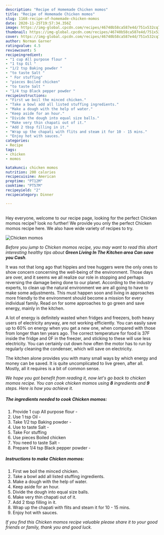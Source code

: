 ```yaml
---
description: "Recipe of Homemade Chicken momos"
title: "Recipe of Homemade Chicken momos"
slug: 1168-recipe-of-homemade-chicken-momos
date: 2020-11-25T19:57:34.356Z
image: https://img-global.cpcdn.com/recipes/46740b58ca587e4d/751x532cq70/chicken-momos-recipe-main-photo.jpg
thumbnail: https://img-global.cpcdn.com/recipes/46740b58ca587e4d/751x532cq70/chicken-momos-recipe-main-photo.jpg
cover: https://img-global.cpcdn.com/recipes/46740b58ca587e4d/751x532cq70/chicken-momos-recipe-main-photo.jpg
author: Norman Garner
ratingvalue: 4.5
reviewcount: 5
recipeingredient:
- "1 cup All purpose flour "
- "1 tsp Oil "
- "1/2 tsp Baking powder "
- "to taste Salt "
- " For stuffing"
- "pieces Boiled chicken"
- "to taste Salt "
- "1/4 tsp Black pepper powder "
recipeinstructions:
- "First we boil the minced chicken."
- "Take a bowl add all listed stuffing ingredients."
- "Make a dough with the help of water."
- "Keep aside for an hour."
- "Divide the dough into equal size balls."
- "Make very thin chapati out of it."
- "Add 2 tbsp filling in it."
- "Wrap up the chapati with flits and steam it for 10 - 15 mins."
- "Enjoy hot with sauces."
categories:
- Recipe
tags:
- chicken
- momos

katakunci: chicken momos 
nutrition: 200 calories
recipecuisine: American
preptime: "PT12M"
cooktime: "PT57M"
recipeyield: "2"
recipecategory: Dinner

---
```

<br>
Hey everyone, welcome to our recipe page, looking for the perfect Chicken momos recipe? look no further! We provide you only the perfect Chicken momos recipe here. We also have wide variety of recipes to try.
<br>


![Chicken momos](https://img-global.cpcdn.com/recipes/46740b58ca587e4d/751x532cq70/chicken-momos-recipe-main-photo.jpg)

<i>Before you jump to Chicken momos recipe, you may want to read this short interesting healthy tips about 
<strong>Green Living In The Kitchen area Can save you Cash</strong>.</i>
</br>

It was not that long ago that hippies and tree huggers were the only ones to show concern concerning the well-being of the environment. Those days are over, and it seems we all realize our role in stopping and perhaps reversing the damage being done to our planet. According to the industry experts, to clean up the natural environment we are all going to have to make some adjustments. This must happen soon and living in approaches more friendly to the environment should become a mission for every individual family. Read on for some approaches to go green and save energy, mainly in the kitchen.

A lot of energy is definitely wasted when fridges and freezers, both heavy users of electricity anyway, are not working efficiently. You can easily save up to 60% on energy when you get a new one, when compared with those from longer than ten years ago. The correct temperature for food is 37F inside the fridge and 0F in the freezer, and sticking to these will use less electricity. You can certainly cut down how often the motor has to run by regularly cleaning the condenser, which will save on electricity.

The kitchen alone provides you with many small ways by which energy and money can be saved. It is quite uncomplicated to live green, after all. Mostly, all it requires is a bit of common sense.


<i>We hope you got benefit from reading it, now let's go back to chicken momos recipe. You can cook chicken momos using <strong>8</strong> ingredients and <strong>9</strong> steps. Here is how you achieve it.
</i>

##### The ingredients needed to cook Chicken momos:

1. Provide 1 cup All purpose flour -
1. Use 1 tsp Oil -
1. Take 1/2 tsp Baking powder -
1. Use to taste Salt -
1. Take  For stuffing
1. Use pieces Boiled chicken
1. You need to taste Salt -
1. Prepare 1/4 tsp Black pepper powder -


##### Instructions to make Chicken momos:

1. First we boil the minced chicken.
1. Take a bowl add all listed stuffing ingredients.
1. Make a dough with the help of water.
1. Keep aside for an hour.
1. Divide the dough into equal size balls.
1. Make very thin chapati out of it.
1. Add 2 tbsp filling in it.
1. Wrap up the chapati with flits and steam it for 10 - 15 mins.
1. Enjoy hot with sauces.


<i>If you find this Chicken momos recipe valuable please share it to your good friends or family, thank you and good luck.</i>
